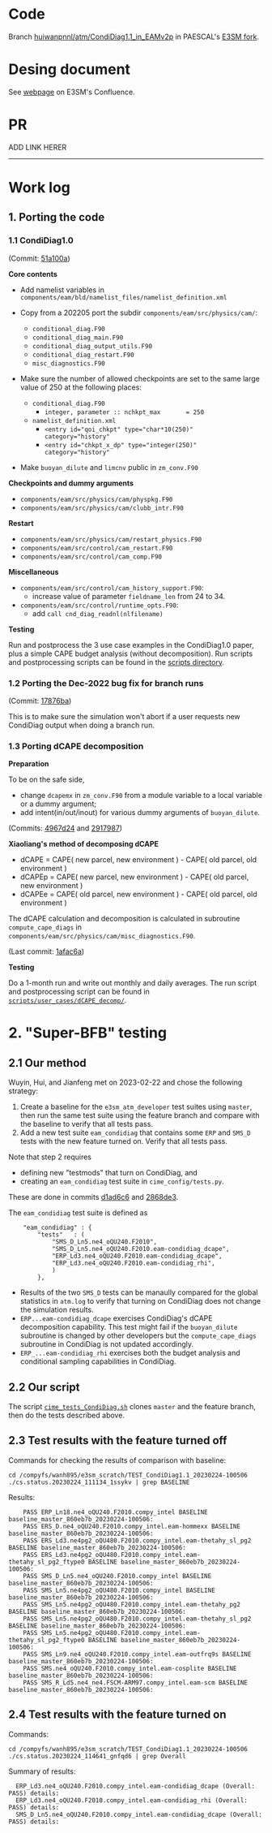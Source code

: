 # Code

Branch [huiwanpnnl/atm/CondiDiag1.1_in_EAMv2p](https://github.com/PAESCAL-SciDAC5/E3SM-fork/tree/huiwanpnnl/atm/CondiDiag1.1_in_EAMv2p) in PAESCAL's [E3SM fork](https://github.com/PAESCAL-SciDAC5/E3SM-fork).

# Desing document

See [webpage](https://acme-climate.atlassian.net/wiki/spaces/NGDAP/pages/3691741185/CondiDiag1.1+integration) on E3SM's Confluence.

# PR

ADD LINK HERER

---

# Work log

## 1. Porting the code

### 1.1 CondiDiag1.0

(Commit: [51a100a](https://github.com/PAESCAL-SciDAC5/E3SM-fork/commit/51a100a80e0f6a2d957c32ada835e1d371e84b37))

**Core contents**

- Add namelist variables in `components/eam/bld/namelist_files/namelist_definition.xml`

- Copy from a 202205 port the subdir `components/eam/src/physics/cam/`:
  - `conditional_diag.F90`
  - `conditional_diag_main.F90`
  - `conditional_diag_output_utils.F90`
  - `conditional_diag_restart.F90`
  - `misc_diagnostics.F90`

- Make sure the number of allowed checkpoints are set to the same large value of 250 at the following places:
  - `conditional_diag.F90`
     - `integer, parameter :: nchkpt_max       = 250`
  - `namelist_definition.xml`
     - `<entry id="qoi_chkpt" type="char*10(250)"  category="history"`
     - `<entry id="chkpt_x_dp" type="integer(250)"  category="history"` 

- Make `buoyan_dilute` and `limcnv` public in `zm_conv.F90`

**Checkpoints and dummy arguments**

- `components/eam/src/physics/cam/physpkg.F90`
- `components/eam/src/physics/cam/clubb_intr.F90`

**Restart**

- `components/eam/src/physics/cam/restart_physics.F90`
- `components/eam/src/control/cam_restart.F90`
- `components/eam/src/control/cam_comp.F90`

**Miscellaneous**

- `components/eam/src/control/cam_history_support.F90`:
   - increase value of parameter `fieldname_len` from 24 to 34.
- `components/eam/src/control/runtime_opts.F90`:
   - add `call cnd_diag_readnl(nlfilename)`

**Testing**

  Run and postprocess the 3 use case examples in the CondiDiag1.0 paper,
  plus a simple CAPE budget analysis (without decomposition).
  Run scripts and postprocessing scripts can be found in the [scripts directory](./scripts/use_cases/).

### 1.2 Porting the Dec-2022 bug fix for branch runs

(Commit: [17876ba](https://github.com/PAESCAL-SciDAC5/E3SM-fork/commit/17876ba3b940aa011e37b62a66143fb88f89ce6d))

This is to make sure the simulation won't abort if a user requests new CondiDiag output when doing a branch run.

### 1.3 Porting dCAPE decomposition

**Preparation**

  To be on the safe side, 
  - change `dcapemx` in `zm_conv.F90` from a module variable to a local variable or a dummy argument; 
  - add intent(in/out/inout) for various dummy arguments of `buoyan_dilute`.

(Commits: [4967d24](https://github.com/PAESCAL-SciDAC5/E3SM-fork/commit/4967d241491a68165e3dd8cd03e3bba3b7b63cb9) and [2917987](https://github.com/PAESCAL-SciDAC5/E3SM-fork/commit/2917987e4c4dc516d9576bda754f1a096bf0cb60))

**Xiaoliang's method of decomposing dCAPE**

   - dCAPE  = CAPE( new parcel, new environment ) - CAPE( old parcel, old environment )
   - dCAPEp = CAPE( new parcel, new environment ) - CAPE( old parcel, new environment )
   - dCAPEe = CAPE( old parcel, new environment ) - CAPE( old parcel, old environment )

   The dCAPE calculation and decomposition is calculated in subroutine `compute_cape_diags` in `components/eam/src/physics/cam/misc_diagnostics.F90`.
   
   (Last commit: [1afac6a](https://github.com/PAESCAL-SciDAC5/E3SM-fork/commit/1afac6afb4cf60d9f6f742100e98aa25456175d6))
   
**Testing**

  Do a 1-month run and write out monthly and daily averages. The run script and postprocessing script can be found in [`scripts/user_cases/dCAPE_decomp/`](scripts/use_cases/dCAPE_decomp/). 

# 2. "Super-BFB" testing

## 2.1 Our method

Wuyin, Hui, and Jianfeng met on 2023-02-22 and chose the following strategy:

1. Create a baseline for the `e3sm_atm_developer` test suites using `master`, then run the same test suite using the feature branch and compare with the baseline to verify that all tests pass.
2. Add a new test suite `eam_condidiag` that contains some `ERP` and `SMS_D` tests with the new feature turned on. Verify that all tests pass.

Note that step 2 requires 

- defining new "testmods" that turn on CondiDiag, and 
- creating an `eam_condidiag` test suite in `cime_config/tests.py`.

These are done in commits 
[d1ad6c6](https://github.com/PAESCAL-SciDAC5/E3SM-fork/commit/d1ad6c6d5633a2875fd2fddeebe452b080ca6eb4) and
[2868de3](https://github.com/PAESCAL-SciDAC5/E3SM-fork/commit/2868de3ccfd55b8d2e80ff8969e5293bbf882feb).

The `eam_condidiag` test suite is defined as

```
    "eam_condidiag" : {
        "tests"   : (
            "SMS_D_Ln5.ne4_oQU240.F2010",
            "SMS_D_Ln5.ne4_oQU240.F2010.eam-condidiag_dcape",
            "ERP_Ld3.ne4_oQU240.F2010.eam-condidiag_dcape",
            "ERP_Ld3.ne4_oQU240.F2010.eam-condidiag_rhi",
            )
        },
```

- Results of the two `SMS_D` tests can be manaully compared for the global statistics in `atm.log` to verify that turning on CondiDiag does not change the simulation results.
- `ERP...eam-condidiag_dcape` exercises CondiDiag's dCAPE decomposition capability. This test might fail if the `buoyan_dilute` subroutine is changed by other developers but the `compute_cape_diags` subroutine in CondiDiag is not updated accordingly.
- `ERP_...eam-condidiag_rhi` exercises both the budget analysis and conditional sampling capabilities in CondiDiag.

## 2.2 Our script

The script [`cime_tests_CondiDiag.sh`](scripts/cime_tests/cime_tests_CondiDiag.sh) clones `master` and the feature branch, then do the tests described above.


## 2.3 Test results with the feature turned off

Commands for checking the results of comparison with baseline:

```
cd /compyfs/wanh895/e3sm_scratch/TEST_CondiDiag1.1_20230224-100506
./cs.status.20230224_111134_1ssykv | grep BASELINE
```

Results:

```
    PASS ERP_Ln18.ne4_oQU240.F2010.compy_intel BASELINE baseline_master_860eb7b_20230224-100506:
    PASS ERS_D.ne4_oQU240.F2010.compy_intel.eam-hommexx BASELINE baseline_master_860eb7b_20230224-100506:
    PASS ERS_Ld3.ne4pg2_oQU480.F2010.compy_intel.eam-thetahy_sl_pg2 BASELINE baseline_master_860eb7b_20230224-100506:
    PASS ERS_Ld3.ne4pg2_oQU480.F2010.compy_intel.eam-thetahy_sl_pg2_ftype0 BASELINE baseline_master_860eb7b_20230224-100506:
    PASS SMS_D_Ln5.ne4_oQU240.F2010.compy_intel BASELINE baseline_master_860eb7b_20230224-100506:
    PASS SMS_Ln5.ne4pg2_oQU480.F2010.compy_intel BASELINE baseline_master_860eb7b_20230224-100506:
    PASS SMS_Ln5.ne4pg2_oQU480.F2010.compy_intel.eam-thetahy_pg2 BASELINE baseline_master_860eb7b_20230224-100506:
    PASS SMS_Ln5.ne4pg2_oQU480.F2010.compy_intel.eam-thetahy_sl_pg2 BASELINE baseline_master_860eb7b_20230224-100506:
    PASS SMS_Ln5.ne4pg2_oQU480.F2010.compy_intel.eam-thetahy_sl_pg2_ftype0 BASELINE baseline_master_860eb7b_20230224-100506:
    PASS SMS_Ln9.ne4_oQU240.F2010.compy_intel.eam-outfrq9s BASELINE baseline_master_860eb7b_20230224-100506:
    PASS SMS.ne4_oQU240.F2010.compy_intel.eam-cosplite BASELINE baseline_master_860eb7b_20230224-100506:
    PASS SMS_R_Ld5.ne4_ne4.FSCM-ARM97.compy_intel.eam-scm BASELINE baseline_master_860eb7b_20230224-100506:
```


## 2.4 Test results with the feature turned on

Commands:

```
cd /compyfs/wanh895/e3sm_scratch/TEST_CondiDiag1.1_20230224-100506
./cs.status.20230224_114641_gnfqd6 | grep Overall
```

Summary of results:

```
  ERP_Ld3.ne4_oQU240.F2010.compy_intel.eam-condidiag_dcape (Overall: PASS) details:
  ERP_Ld3.ne4_oQU240.F2010.compy_intel.eam-condidiag_rhi (Overall: PASS) details:
  SMS_D_Ln5.ne4_oQU240.F2010.compy_intel.eam-condidiag_dcape (Overall: PASS) details:
```
